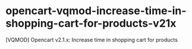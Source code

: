 # opencart-vqmod-increase-time-in-shopping-cart-for-products-v21x
[VQMOD] Opencart v2.1.x: Increase time in shopping cart for products
